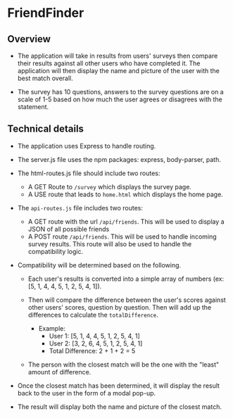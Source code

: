 # FriendFinder

## Overview

* The application will take in results from users' surveys then compare their results against all other users who have completed it. The application will then display the name and picture of the user with the best match overall.

* The survey has 10 questions, answers to the survey questions are on a scale of 1-5 based on how much the user agrees or disagrees with the statement. 


## Technical details

* The application uses Express to handle routing.

* The server.js file uses the npm packages: express, body-parser, path.

* The html-routes.js file should include two routes:
	* A GET Route to `/survey` which displays the survey page.
	* A USE route that leads to `home.html` which displays the home page. 

* The `api-routes.js` file includes two routes:
	* A GET route with the url `/api/friends`. This will be used to display a JSON of all possible friends
	* A POST route `/api/friends`. This will be used to handle incoming survey results. This route will also be used to handle the compatibility logic. 

   		
* Compatibility will be determined based on the following.
	* Each user's results is converted into a simple array of numbers (ex: [5, 1, 4, 4, 5, 1, 2, 5, 4, 1]).
	* Then will compare the difference between the user's scores against other users' scores, question by question. Then will add up the differences to calculate the `totalDifference`.
		* Example: 
			* User 1: [5, 1, 4, 4, 5, 1, 2, 5, 4, 1]
			* User 2: [3, 2, 6, 4, 5, 1, 2, 5, 4, 1]
			* Total Difference: 2 + 1 + 2 = 5

	* The person with the closest match will be the one with the "least" amount of difference.

* Once the closest match has been determined, it will display the result back to the user in the form of a modal pop-up. 

* The result will display both the name and picture of the closest match. 

